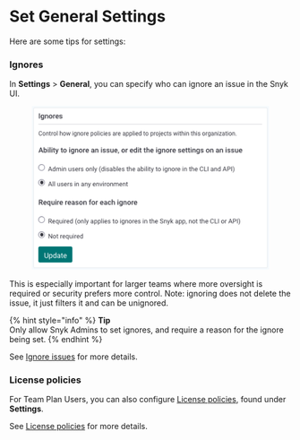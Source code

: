 # Set General Settings

Here are some tips for settings:

### **Ignores**

In **Settings** > **General**, you can specify who can ignore an issue in the Snyk UI.

<figure><img src="../../../.gitbook/assets/Screenshot 2022-09-01 at 14.41.02.png" alt=""><figcaption></figcaption></figure>

This is especially important for larger teams where more oversight is required or security prefers more control. Note: ignoring does not delete the issue, it just filters it and can be unignored.

{% hint style="info" %}
**Tip**\
Only allow Snyk Admins to set ignores, and require a reason for the ignore being set.
{% endhint %}

See [Ignore issues](../../../fix-and-report-issues/issue-management/ignore-issues.md) for more details.

### License policies

For Team Plan Users, you can also configure [License policies](https://docs.snyk.io/products/snyk-open-source/licenses), found under **Settings**.

See [License policies](set-general-settings.md#license-policies) for more details.
